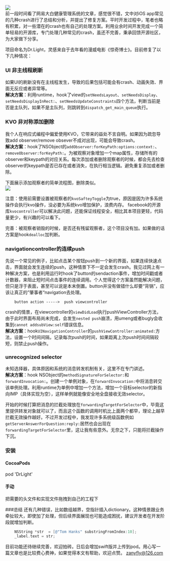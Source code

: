 ![](http://7xv1kz.com1.z0.glb.clouddn.com/180.png)<br/>
前一段时间看了网易大白健康管理系统的文章，感觉很不错，文中对iOS app常见的几种crash进行了总结和分析，并提出了修复方案。平时开发过程中，笔者也略有积累，对一些潜在的crash也有自己的处理方案。利用业余时间开发完成一个简单轻易的开源库，专门处理几种常见的crash，虽还不完善，秉承回馈开源社区，为大家做下分享。

项目命名为Dr.Light，灵感来自于去年看的漫威电影《惊奇博士》。目前修复了以下几种情况：


### UI 非主线程刷新

如果UI的刷新没有在主线程发生，导致的后果包括可能会有crash、动画失效、界面无反应或者异常等。</br>**解决方案**：利用runtime，hook了view的`setNeedsLayout`、`setNeedsDisplay`、`setNeedsDisplayInRect:`、`setNeedsUpdateConstraints`四个方法，判断当前是否是主队列，如果不是主队列，则跳转到`dispatch_get_main_queue`执行。

### KVO 非对称添加删除

我个人在响应式编程中偏爱使用KVO，它带来的益处不言自明。如果因为疏忽导致add observer/remove obsever不成对出现，可能会导致crash。</br>**解决方案**：hook了NSObject的`addObserver:forKeyPath:options:context:`、`removeObserver:forKeyPath:`。为被观察对象增加一个map属性，存储所有的observer和keypath的对应关系。每次添加或者删除观察者的时候，都会先去检查observer的keypath是否已存在或者消失，在执行相当逻辑。避免重复添加或者删除。

 下面展示添加观察者的简单流程图，删除类似。</br>
 ![](http://7xv1kz.com1.z0.glb.clouddn.com/flow)
 
注意：使用前需要设置被观察者的`kvoSafteyToggle`为true，原因是因为许多系统操作会执行kvo操作，没必要为系统kvo增加保护，浪费内存。 facebook的开源库`kvocontroller`可以解决此问题，还能保证线程安全，相比其本项目更轻，代码量更少，有兴趣的可以看下。

完善：被观察者销毁的时候，是否还有残留观察者，这个项目没有加。如果做的话方案是hook`dealloc`加判断。


### navigationcontroller的连续push

先说一个常见的例子，比如点击某个按钮push到一个新的界面，如果连续快速点击，界面就会发生连续的push，这种情景下不一定会发生crash。我见过网上有一种解决方案，也是利用运行时hook了button的sendaction事件，增加时间戳或者计数器，来阻止短时间点击事件的连续调用。个人觉得这个方案虽然能解决问题，但只是浮于表面，甚至可以说是本末倒置。button并没有做错什么却要“背锅”，应该让真正的”肇事者“navigation去处理。

```
	button action ----->  push viewcontroller
```
crash的情景，在viewcontroller的`viewDidLoad`执行pushViewController方法，由于此时界面布局尚未完成，会发生`nested push`崩溃，用umeng或者bugly会收集到`cannot addsubView:self`错误信息。</br>**解决方案**：hook`UINavigationController`的`pushViewController:animated:`方法，设置一个时间间隔，记录每次push的时间，如果距离上次push时间间隔较短，则禁止push操作。


### unrecognized selector
未知选择器，具体原因和系统的消息转发机制有关，这里不在专门讲述。</br>**解决方案**：hook NSObject的`methodSignatureForSelector:`和`forwardInvocation:`。创建一个单例对象，在`forwardInvocation:`中将消息转交该单例处理。利用runtime为单例中增加一个方法，增加一个目标selector的新指向IMP（具体实现为空），这样单例就能像安全地全盘接收无效selector。

开始的时候打算把消息的拦截处理放在`forwardingTargetForSelector`中，毕竟这里提供转发对象就可以了，而且这个函数的调用时机比上面两个都早，理论上越早拦截无效操作越好。不过开发过程中，我发现许多系统级函数例如`getServerAnswerForQuestion:reply:`居然也会出现在`forwardingTargetForSelector`里，这让我有些意外。无奈之下，只能将拦截操作下沉。

### 安装
#### CocoaPods  
pod 'DrLight'

#### 手动
把需要的头文件和实现文件拖拽到自己的工程下


###总结
还有几种错误，比如数组越界，空指针插入dictionary。这种情景跟业务牵扯较大，即使加了处理，但后续界面展现也可能造成困扰，建议开发者在开发阶段就增加判断。

```objective-c
    NSString *str  = [@"Tom Hanks" substringFromIndex:10];
    _label.text = str;
```
目前功能还待继续完善，欢迎拍砖。日后会增加swift版并上传到pod。用心写一篇文章也是比较费心费神，如果觉得本文有帮助，欢迎点赞。
zanyfly@126.com


